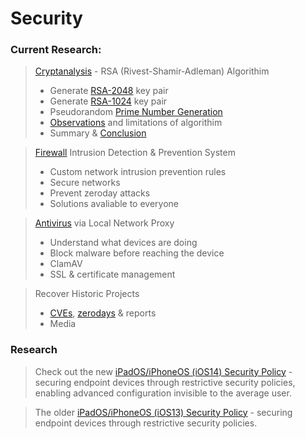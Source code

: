 # Security


<h3>Current Research:</h3>

> [Cryptanalysis](Cryptography/RSADecoder/README.md#rsa-cryptanalysis) - RSA (Rivest-Shamir-Adleman) Algorithim
> * Generate [RSA-2048](Cryptography/RSADecoder/README.md#-rsa-2048-gen-) key pair
> * Generate [RSA-1024](Cryptography/RSADecoder/README.md#-rsa-1024-gen-) key pair
>* Pseudorandom [Prime Number Generation](Cryptography/RSADecoder/README.md#prime-number-generation)
>* [Observations](Cryptography/RSADecoder/README.md#observations) and limitations of algorithim
> * Summary & [Conclusion](Cryptography/RSADecoder/README.md#conclusion)

> [Firewall](Firewall/rules/README.md) Intrusion Detection & Prevention System
> * Custom network intrusion prevention rules
> * Secure networks
> * Prevent zeroday attacks
> * Solutions avaliable to everyone

> [Antivirus](https://docs.clamav.net) via Local Network Proxy
> * Understand what devices are doing
> * Block malware before reaching the device
> * ClamAV
> * SSL & certificate management

> Recover Historic Projects
> * [CVEs](https://www.redhat.com/en/topics/security/what-is-cve), [zerodays](https://www.cloudflare.com/learning/security/threats/zero-day-exploit) & reports
> * Media

<h3>Research</h3>

> Check out the new [iPadOS/iPhoneOS (iOS14) Security Policy](https://github.com/danielcunn123/Security/tree/master/STIG/Policies/Apple/IOS/14) -  securing endpoint devices through restrictive security policies, enabling advanced configuration invisible to the average user.

> The older [iPadOS/iPhoneOS (iOS13) Security Policy](https://github.com/danielcunn123/Security/tree/master/STIG/Policies/Apple/IOS/13) - securing endpoint devices through restrictive security policies.
